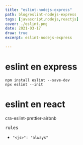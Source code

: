 ```yaml
---
title: "eslint-nodejs-express"
path: blog/eslint-nodejs-express
tags: [javascript,nodejs,reactjs]
cover: ./eslint.png
date: 2021-03-17
draw: true
excerpt: eslint-nodejs-express

---
```



# eslint en express
```
npm install eslint --save-dev
npx eslint --init
```

# eslint en react 
cra-eslint-prettier-airbnb


<pre>
rules
</pre>
- ``` "<js>": "always" ```



